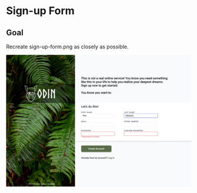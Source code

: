# Sign-up Form

## Goal

Recreate sign-up-form.png as closely as possible. 

![Odin project sign-up form](sign-up-form.png)